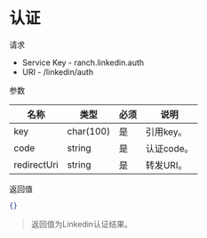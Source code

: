 # 认证

请求
- Service Key - ranch.linkedin.auth
- URI - /linkedin/auth

参数

|名称|类型|必须|说明|
|---|---|---|---|
|key|char(100)|是|引用key。|
|code|string|是|认证code。|
|redirectUri|string|是|转发URI。|

返回值
```json
{}
```

> 返回值为Linkedin认证结果。
